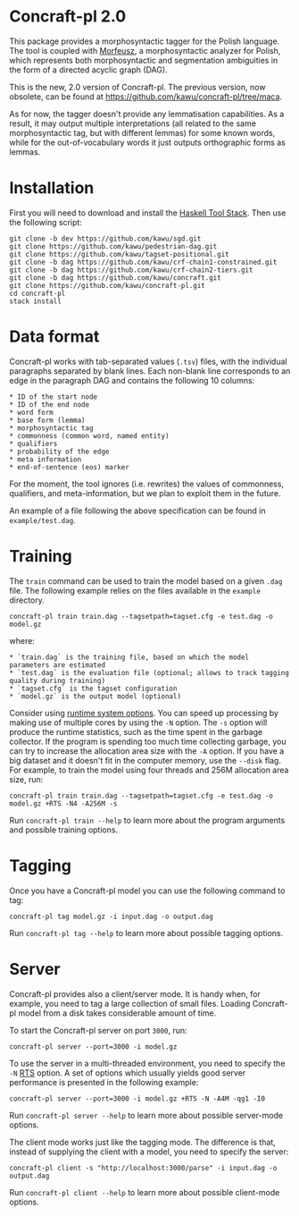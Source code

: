 Concraft-pl 2.0
===============

This package provides a morphosyntactic tagger for the Polish language. The tool
is coupled with [Morfeusz][morfeusz], a morphosyntactic analyzer for Polish,
which represents both morphosyntactic and segmentation ambiguities in the form
of a directed acyclic graph (DAG).

This is the new, 2.0 version of Concraft-pl. The previous version, now obsolete,
can be found at https://github.com/kawu/concraft-pl/tree/maca.

As for now, the tagger doesn't provide any lemmatisation capabilities. As a
result, it may output multiple interpretations (all related to the same
morphosyntactic tag, but with different lemmas) for some known words, while for
the out-of-vocabulary words it just outputs orthographic forms as lemmas.

<!--
See the [homepage][homepage] if you wish to download a pre-trained
model for the Polish language.
-->


Installation
============

First you will need to download and install the [Haskell Tool Stack][stack].
Then use the following script:

    git clone -b dev https://github.com/kawu/sgd.git
    git clone https://github.com/kawu/pedestrian-dag.git
    git clone https://github.com/kawu/tagset-positional.git
    git clone -b dag https://github.com/kawu/crf-chain1-constrained.git
    git clone -b dag https://github.com/kawu/crf-chain2-tiers.git
    git clone -b dag https://github.com/kawu/concraft.git
    git clone https://github.com/kawu/concraft-pl.git
    cd concraft-pl
    stack install
    

Data format
===========

Concraft-pl works with tab-separated values (`.tsv`) files, with the individual
paragraphs separated by blank lines. Each non-blank line corresponds to an edge
in the paragraph DAG and contains the following 10 columns:

    * ID of the start node
    * ID of the end node
    * word form
    * base form (lemma)
    * morphosyntactic tag
    * commonness (common word, named entity)
    * qualifiers
    * probability of the edge
    * meta information
    * end-of-sentence (eos) marker

For the moment, the tool ignores (i.e. rewrites) the values of commonness,
qualifiers, and meta-information, but we plan to exploit them in the future.

An example of a file following the above specification can be found in
`example/test.dag`.


Training
========

The `train` command can be used to train the model based on a given `.dag` file.
The following example relies on the files available in the `example` directory.

    concraft-pl train train.dag --tagsetpath=tagset.cfg -e test.dag -o model.gz
    
where:

    * `train.dag` is the training file, based on which the model parameters are estimated
    * `test.dag` is the evaluation file (optional; allows to track tagging quality during training)
    * `tagset.cfg` is the tagset configuration
    * `model.gz` is the output model (optional)

Consider using [runtime system options][ghc-rts].  You can speed up processing
by making use of multiple cores by using the `-N` option.  The `-s` option will
produce the runtime statistics, such as the time spent in the garbage collector.
If the program is spending too much time collecting garbage, you can try to
increase the allocation area size with the `-A` option.  If you have a big
dataset and it doesn't fit in the computer memory, use the `--disk` flag.
For example, to train the model using four threads and 256M allocation area
size, run:


    concraft-pl train train.dag --tagsetpath=tagset.cfg -e test.dag -o model.gz +RTS -N4 -A256M -s

Run `concraft-pl train --help` to learn more about the program arguments and
possible training options.

<!--
Finally, you may consider pruning the resultant model in order to reduce its size.
Features with values close to 0 (in log-domain) have little effect on the modeled
probability and, therefore, it should be safe to discard them.

    concraft-pl prune -t 0.05 input-model.gz pruned-model.gz
-->


Tagging
=======

Once you have a Concraft-pl model you can use the following command to tag:

    concraft-pl tag model.gz -i input.dag -o output.dag

<!--
With the `--marginals` option enabled, Concraft-pl will output marginal probabilities
corresponding to individual tags (determined on the basis of the disambiguation model)
instead of `disamb` markers.
-->

Run `concraft-pl tag --help` to learn more about possible tagging options.


Server
======

Concraft-pl provides also a client/server mode.  It is handy when, for example,
you need to tag a large collection of small files.  Loading Concraft-pl model
from a disk takes considerable amount of time.

To start the Concraft-pl server on port `3000`, run:

    concraft-pl server --port=3000 -i model.gz

To use the server in a multi-threaded environment, you need to specify the
`-N` [RTS][ghc-rts] option.  A set of options which usually yields good
server performance is presented in the following example:

    concraft-pl server --port=3000 -i model.gz +RTS -N -A4M -qg1 -I0

Run `concraft-pl server --help` to learn more about possible server-mode options.

The client mode works just like the tagging mode. The difference is that,
instead of supplying the client with a model, you need to specify the server:

    concraft-pl client -s "http://localhost:3000/parse" -i input.dag -o output.dag

Run `concraft-pl client --help` to learn more about possible client-mode options.


<!--
Tagging analysed data
=====================

In some situations you might want to feed Concraft-pl with a previously
analysed data.  Perhaps your Maca instance is installed on a different
machine, or maybe you want to use Concraft-pl with a custom
preprocessing pipeline.

If you want to use a preprocessing pipeline significantly different from
the standard one (Maca), you should first train your own Concraft model.
To train the model on analysed data use the `--noana` training flag.

Use the same `--noana` flag when you want to tag analysed data.
Input format should be the same as the output format.
This option is currently not supported in the client/server mode.

*Remember to use the same preprocessing pipeline (segmentation + analysis) for both
training and disambiguation.  Inconsistencies between training material and input
data may severely harm the quality of disambiguation.*
-->


[stack]: http://docs.haskellstack.org "Haskell Tool Stack"
[homepage]: http://zil.ipipan.waw.pl/Concraft "Homepage"
[concraft]: https://github.com/kawu/concraft "Concraft"
[hackage-repo]: http://hackage.haskell.org/package/concraft-pl "Concraft-pl Hackage repository"
[maca]: http://nlp.pwr.wroc.pl/redmine/projects/libpltagger/wiki "Maca"
[maca-install]: http://nlp.pwr.wroc.pl/redmine/projects/libpltagger/wiki#Download-and-install-MACA "Maca installation guide"
[corpus2]: http://nlp.pwr.wroc.pl/redmine/projects/corpus2/wiki "Corpus2"
[ghc]: http://www.haskell.org/ghc "Glasgow Haskell Compiler"
[ghc-rts]: http://www.haskell.org/ghc/docs/latest/html/users_guide/runtime-control.html "GHC runtime system options"
[cabal]: http://www.haskell.org/cabal "Cabal"
[haskell-platform]: http://www.haskell.org/platform "Haskell Platform"
[nkjp]: http://nkjp.pl/index.php?page=0&lang=1 "NKJP"
[morfeusz]: http://sgjp.pl/morfeusz/morfeusz.html "Morfeusz"
